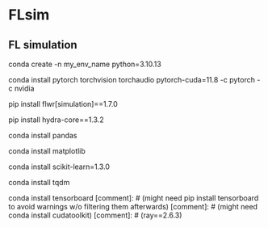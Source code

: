 # FLsim
## FL simulation
conda create -n my_env_name python=3.10.13

conda install pytorch torchvision torchaudio pytorch-cuda=11.8 -c pytorch -c nvidia

pip install flwr[simulation]==1.7.0

pip install hydra-core==1.3.2

conda install pandas

conda install matplotlib

conda install scikit-learn=1.3.0

conda install tqdm

conda install tensorboard 
[comment]: # (might need pip install tensorboard to avoid warnings w/o filtering them afterwards)
[comment]: # (might need conda install cudatoolkit)
[comment]: # (ray==2.6.3)
